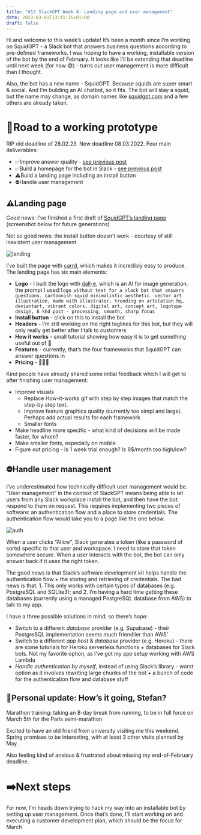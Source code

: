 ```yaml
---
title: "#13 SlackGPT Week 4: Landing page and user management"
date: 2023-03-01T13:41:35+01:00
draft: false
---
```

Hi and welcome to this week’s update! It’s been a month since I’m working on SquidGPT - a Slack bot that answers business questions according to pre-defined frameworks. I was hoping to have a working, installable version of the bot by the end of February. It looks like I’ll be extending that deadline until next week (for now 😅) -  turns out user management is more difficult than I thought. 

Also, the bot has a new name - SquidGPT. Because squids are super smart & social. And I’m building an AI chatbot, so it fits. The bot will stay a squid, but the name may change, as domain names like [squidgpt.com](http://squidgpt.com) and a few others are already taken. 

# **🛴Road to a working prototype**

RIP old deadline of 28.02.23. New deadline 08.03.2022. Four main deliverables:

- ✅Improve answer quality - [see previous post](http://www.scortescu.com/posts/slackgpt_w3/#improved-answer-quality)
- ✅Build a homepage for the bot in Slack - [see previous post](http://www.scortescu.com/posts/slackgpt_w3/#build-a-homepage-for-the-bot-in-slack)
- ⚠️Build a landing page including an install button
- ⛔Handle user management

## ⚠️Landing page

Good news: I’ve finished a first draft of [SquidGPT’s landing page](https://squidgpt.app/) (screenshot below for future generations)

Not so good news: the install button doesn’t work - courtesy of still inexistent user management

![landing](/slackgpt_w4/landing.png#center)

I’ve built the page with [carrd](https://www.notion.so/13-SlackGPT-Week-4-Landing-page-and-user-management-aef4cc2e877d402eb6098f45d826e480), which makes it incredibly easy to produce. The landing page has six main elements:

- **Logo** - I built the logo with [dall-e](https://openai.com/product/dall-e-2), which is an AI for image generation. the prompt I used:`logo without text for a slack bot that answers questions. cartoonish squid minimalistic aesthetic. vector art illustration, made with illustrator, trending on artstation hq, deviantart, vibrant colors, digital art, concept art, logotype design, 8 khd post - processing, smooth, sharp focus`
- **Install button** - click on this to install the bot
- **Headers** - I’m still working on the right taglines for this bot, but they will only really get better after I talk to customers
- **How it works** - small tutorial showing how easy it is to get something useful out of 🦑
- **Features** - currently, that’s the four frameworks that SquidGPT can answer questions in
- **Pricing** - 🤑🤑🤑

Kind people have already shared some initial feedback which I will get to after finishing user management:

- Improve visuals
    - Replace How-it-works gif with step by step images that match the step-by step text.
    - Improve feature graphics quality (currently too simpl and large). Perhaps add actual results for each framework
    - Smaller fonts
- Make headline more specific - what kind of decisions will be made faster, for whom?
- Make smaller fonts, especially on mobile
- Figure out pricing - Is 1 week trial enough? Is 9$/month too high/low?

## ⛔Handle user management

I’ve underestimated how technically difficult user management would be. “User management” in the context of SlackGPT means being able to let users from any Slack workplace install the bot, and then have the bot respond to them on request. This requires implementing two pieces of software: an authentication flow and a place to store credentials. The authentication flow would take you to a page like the one below.

![auth](/slackgpt_w4/auth.png#center)

When a user clicks “Allow”, Slack generates a token (like a password of sorts) specific to that user and workspace. I need to store that token somewhere secure. When a user interacts with the bot, the bot can only answer back if it uses the right token.

The good news is that Slack’s software development kit helps handle the authentication flow + the storing and retrieving of credentials. The bad news is that: 1. This only works with certain types of databases (e.g. PostgreSQL and SQLite3); and 2. I’m having a hard time getting these databases (currently using a managed PostgreSQL database from AWS) to talk to my app.

I have a three possible solutions in mind, so there’s hope:

- Switch to a different *database* provider (e.g. Supabase) - their PostgreSQL implementation seems much friendlier than AWS’
- Switch to a different *app host* & *database* provider (e.g. Heroku) - there are some tutorials for Heroku serverless functions + databases for Slack bots. Not my favorite option, as I’ve got my app setup working with AWS Lambda
- *Handle authentication by myself*, instead of using Slack’s library - worst option as it involves rewriting large chunks of the bot + a bunch of code for the authentication flow and database stuff

## ****🗿Personal update: How’s it going, Stefan?****

Marathon training: taking an 8-day break from running, to be in full force on March 5th for the Paris semi-marathon 

Excited to have an old friend from university visiting me this weekend. Spring promises to be interesting, with at least 3 other visits planned by May.  

Also feeling kind of anxious & frustrated about missing my end-of-February deadline.

# ➡️Next steps

For now, I’m heads down trying to hack my way into an installable bot by setting up user management. Once that’s done, I’ll start working on and executing a customer development plan, which should be the focus for March
